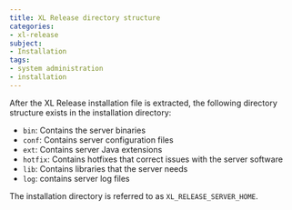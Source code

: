 ```yaml
---
title: XL Release directory structure
categories:
- xl-release
subject:
- Installation
tags:
- system administration
- installation
---
```


After the XL Release installation file is extracted, the following directory structure exists in the installation directory:

* `bin`: Contains the server binaries
* `conf`: Contains server configuration files 
* `ext`: Contains server Java extensions
* `hotfix`: Contains hotfixes that correct issues with the server software
* `lib`: Contains libraries that the server needs
* `log`: contains server log files

The installation directory is referred to as `XL_RELEASE_SERVER_HOME`.

